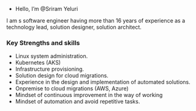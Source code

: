 - Hello, I’m @Sriram Yeluri


I am s software engineer having more than 16 years of experience as a technology lead, solution designer, solution architect.


### Key Strengths and skills
* Linux system administration.
* Kubernetes (AKS)
* Infrastructure provisioning.
* Solution design for cloud migrations.
* Experience in the design and implementation of automated solutions.
* Onpremise to cloud migrations (AWS, Azure)
* Mindset of continuous improvement in the way of working
* Mindset of automation and avoid repetitive tasks.

<!---
sriram-yeluri/sriram-yeluri is a ✨ special ✨ repository because its `README.md` (this file) appears on your GitHub profile.
You can click the Preview link to take a look at your changes.
--->
